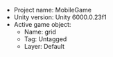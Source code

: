 <!-- UNITY CODE ASSIST INSTRUCTIONS START -->
- Project name: MobileGame
- Unity version: Unity 6000.0.23f1
- Active game object:
  - Name: grid
  - Tag: Untagged
  - Layer: Default
<!-- UNITY CODE ASSIST INSTRUCTIONS END -->